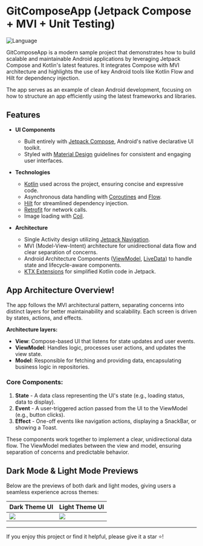 # GitComposeApp (Jetpack Compose + MVI + Unit Testing)

![Language](https://img.shields.io/github/languages/top/cortinico/kotlin-android-template?color=blue&logo=kotlin)

GitComposeApp is a modern sample project that demonstrates how to build scalable and maintainable Android applications by leveraging Jetpack Compose and Kotlin's latest features. It integrates Compose with MVI architecture and highlights the use of key Android tools like Kotlin Flow and Hilt for dependency injection.

The app serves as an example of clean Android development, focusing on how to structure an app efficiently using the latest frameworks and libraries.

## Features

* **UI Components**
    * Built entirely with [Jetpack Compose](https://developer.android.com/jetpack/compose), Android's native declarative UI toolkit.
    * Styled with [Material Design](https://material.io/design) guidelines for consistent and engaging user interfaces.

* **Technologies**
    * [Kotlin](https://kotlinlang.org/) used across the project, ensuring concise and expressive code.
    * Asynchronous data handling with [Coroutines](https://kotlinlang.org/docs/coroutines-overview.html) and [Flow](https://developer.android.com/kotlin/flow).
    * [Hilt](https://developer.android.com/training/dependency-injection/hilt-android/) for streamlined dependency injection.
    * [Retrofit](https://square.github.io/retrofit/) for network calls.
    * Image loading with [Coil](https://github.com/coil-kt/coil).

* **Architecture**
    * Single Activity design utilizing [Jetpack Navigation](https://developer.android.com/guide/navigation).
    * MVI (Model-View-Intent) architecture for unidirectional data flow and clear separation of concerns.
    * Android Architecture Components ([ViewModel](https://developer.android.com/topic/libraries/architecture/viewmodel), [LiveData](https://developer.android.com/topic/libraries/architecture/livedata)) to handle state and lifecycle-aware components.
    * [KTX Extensions](https://developer.android.com/kotlin/ktx) for simplified Kotlin code in Jetpack.

## App Architecture Overview!
The app follows the MVI architectural pattern, separating concerns into distinct layers for better maintainability and scalability. Each screen is driven by states, actions, and effects.

**Architecture layers:**
- **View**: Compose-based UI that listens for state updates and user events.
- **ViewModel**: Handles logic, processes user actions, and updates the view state.
- **Model**: Responsible for fetching and providing data, encapsulating business logic in repositories.

### Core Components:
1. **State** - A data class representing the UI's state (e.g., loading status, data to display).
2. **Event** - A user-triggered action passed from the UI to the ViewModel (e.g., button clicks).
3. **Effect** - One-off events like navigation actions, displaying a SnackBar, or showing a Toast.

These components work together to implement a clear, unidirectional data flow. The ViewModel mediates between the view and model, ensuring separation of concerns and predictable behavior.

## Dark Mode & Light Mode Previews
Below are the previews of both dark and light modes, giving users a seamless experience across themes:

| Dark Theme UI                            | Light Theme UI                              |
|------------------------------------------|---------------------------------------------|
| ![](https://raw.githubusercontent.com/Amir-yazdanmanesh/MVI-JetpackCompose-Hilt-Clean/master/demo/dark-theme.gif) | ![](https://raw.githubusercontent.com/Amir-yazdanmanesh/MVI-JetpackCompose-Hilt-Clean/master/demo/light-theme.gif) |

---

If you enjoy this project or find it helpful, please give it a star ⭐!
